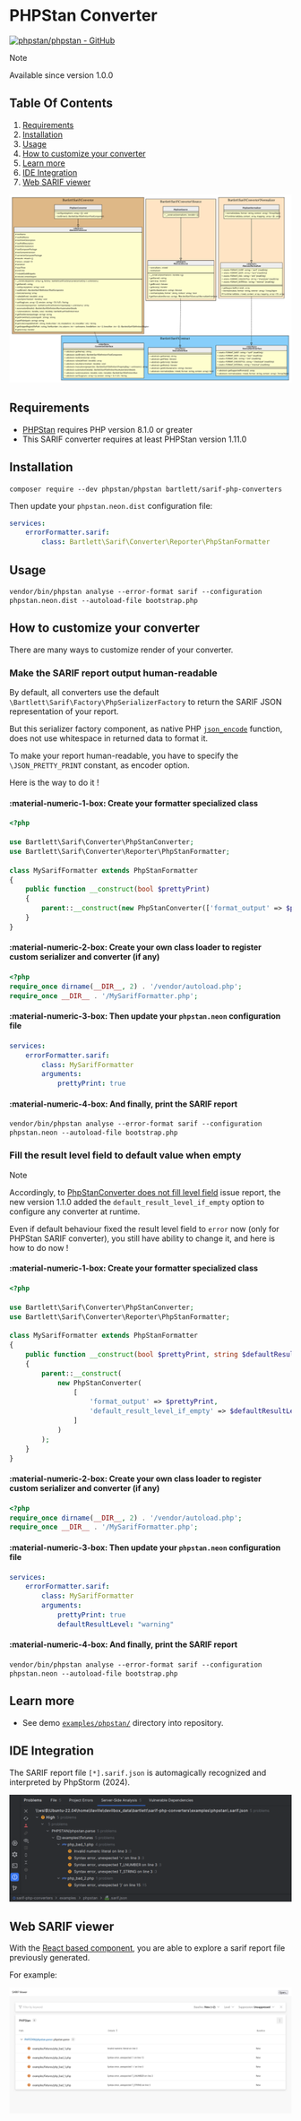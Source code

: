<!-- markdownlint-disable MD013 MD024 -->
# PHPStan Converter

[![phpstan/phpstan - GitHub](https://gh-card.dev/repos/phpstan/phpstan.svg?fullname=)](https://github.com/phpstan/phpstan)

> [!NOTE]
>
> Available since version 1.0.0

## Table Of Contents

1. [Requirements](#requirements)
2. [Installation](#installation)
3. [Usage](#usage)
4. [How to customize your converter](#how-to-customize-your-converter)
5. [Learn more](#learn-more)
6. [IDE Integration](#ide-integration)
7. [Web SARIF viewer](#web-sarif-viewer)

![phpstan converter](../assets/images/converter-phpstan.graphviz.svg)

## Requirements

* [PHPStan][phpstan] requires PHP version 8.1.0 or greater
* This SARIF converter requires at least PHPStan version 1.11.0

## Installation

```shell
composer require --dev phpstan/phpstan bartlett/sarif-php-converters
```

Then update your `phpstan.neon.dist` configuration file:

```yaml
services:
    errorFormatter.sarif:
        class: Bartlett\Sarif\Converter\Reporter\PhpStanFormatter
```

## Usage

```shell
vendor/bin/phpstan analyse --error-format sarif --configuration phpstan.neon.dist --autoload-file bootstrap.php
```

## How to customize your converter

There are many ways to customize render of your converter.

### Make the SARIF report output human-readable

By default, all converters use the default `\Bartlett\Sarif\Factory\PhpSerializerFactory`
to return the SARIF JSON representation of your report.

But this serializer factory component, as native PHP [`json_encode`][json-encode] function,
does not use whitespace in returned data to format it.

To make your report human-readable, you have to specify the `\JSON_PRETTY_PRINT` constant, as encoder option.

Here is the way to do it !

#### :material-numeric-1-box: Create your formatter specialized class

```php
<?php

use Bartlett\Sarif\Converter\PhpStanConverter;
use Bartlett\Sarif\Converter\Reporter\PhpStanFormatter;

class MySarifFormatter extends PhpStanFormatter
{
    public function __construct(bool $prettyPrint)
    {
        parent::__construct(new PhpStanConverter(['format_output' => $prettyPrint]));
    }
}
```

#### :material-numeric-2-box: Create your own class loader to register custom serializer and converter (if any)

```php
<?php
require_once dirname(__DIR__, 2) . '/vendor/autoload.php';
require_once __DIR__ . '/MySarifFormatter.php';
```

#### :material-numeric-3-box: Then update your `phpstan.neon` configuration file

```yaml
services:
    errorFormatter.sarif:
        class: MySarifFormatter
        arguments:
            prettyPrint: true
```

#### :material-numeric-4-box: And finally, print the SARIF report

```shell
vendor/bin/phpstan analyse --error-format sarif --configuration phpstan.neon --autoload-file bootstrap.php
```

### Fill the result level field to default value when empty

> [!NOTE]
>
> Accordingly, to [PhpStanConverter does not fill level field][feature-1] issue report,
> the new version 1.1.0 added the `default_result_level_if_empty` option to configure any converter at runtime.

Even if default behaviour fixed the result level field to `error` now (only for PHPStan SARIF converter),
you still have ability to change it, and here is how to do now !

#### :material-numeric-1-box: Create your formatter specialized class

```php
<?php

use Bartlett\Sarif\Converter\PhpStanConverter;
use Bartlett\Sarif\Converter\Reporter\PhpStanFormatter;

class MySarifFormatter extends PhpStanFormatter
{
    public function __construct(bool $prettyPrint, string $defaultResultLevel)
    {
        parent::__construct(
            new PhpStanConverter(
                [
                    'format_output' => $prettyPrint,
                    'default_result_level_if_empty' => $defaultResultLevel,
                ]
            )
        );
    }
}
```

#### :material-numeric-2-box: Create your own class loader to register custom serializer and converter (if any)

```php
<?php
require_once dirname(__DIR__, 2) . '/vendor/autoload.php';
require_once __DIR__ . '/MySarifFormatter.php';
```

#### :material-numeric-3-box: Then update your `phpstan.neon` configuration file

```yaml
services:
    errorFormatter.sarif:
        class: MySarifFormatter
        arguments:
            prettyPrint: true
            defaultResultLevel: "warning"
```

#### :material-numeric-4-box: And finally, print the SARIF report

```shell
vendor/bin/phpstan analyse --error-format sarif --configuration phpstan.neon --autoload-file bootstrap.php
```

## Learn more

* See demo [`examples/phpstan/`][example-folder] directory into repository.

## IDE Integration

The SARIF report file `[*].sarif.json` is automagically recognized and interpreted by PhpStorm (2024).

![PHPStorm integration](../assets/images/phpstorm-phpstan.png)

## Web SARIF viewer

With the [React based component][sarif-web-component], you are able to explore a sarif report file previously generated.

For example:

![sarif-web-phpstan](../assets/images/sarif-web-phpstan.png)

[example-folder]: https://github.com/llaville/sarif-php-converters/blob/1.0/examples/phpstan/
[json-encode]: https://www.php.net/manual/en/function.json-encode
[phpstan]: https://github.com/phpstan/phpstan
[sarif-web-component]: https://github.com/Microsoft/sarif-web-component
[feature-1]: https://github.com/llaville/sarif-php-converters/issues/1
